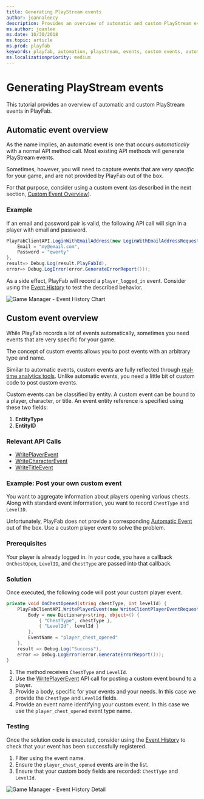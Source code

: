 ```yaml
---
title: Generating PlayStream events
author: joannaleecy
description: Provides an overview of automatic and custom PlayStream events in PlayFab.
ms.author: joanlee
ms.date: 10/30/2018
ms.topic: article
ms.prod: playfab
keywords: playfab, automation, playstream, events, custom events, automatic events
ms.localizationpriority: medium
---
```


# Generating PlayStream events

This tutorial provides an overview of automatic and custom PlayStream events in PlayFab.

## Automatic event overview

As the name implies, an automatic event is one that occurs *automatically* with a normal API method call. Most existing API methods will generate PlayStream events.

Sometimes, however, you will need to capture events that are *very specific* for your game, and are not provided by PlayFab out of the box.

For that purpose, consider using a custom event (as described in the next section, [Custom Event Overview](#custom-event-overview)).

### Example

If an email and password pair is valid, the following API call will sign in a player with email and password.

```csharp
PlayFabClientAPI.LoginWithEmailAddress(new LoginWithEmailAddressRequest() {
    Email = "my@email.com",
    Password = "qwerty"
},
result=> Debug.Log(result.PlayFabId),
error=> Debug.LogError(error.GenerateErrorReport()));
```

As a side effect, PlayFab will record a `player_logged_in` event. Consider using the [Event History](event-history.md) to test the described behavior.

![Game Manager - Event History Chart](media/tutorials/game-manager-event-history-chart.png)  

## Custom event overview

While PlayFab records a lot of events automatically, sometimes you need events that are very specific for your game.

The concept of custom events allows you to post events with an arbitrary type and name.

Similar to automatic events, custom events are fully reflected through [real-time analytics tools](../../analytics/metrics/real-time-analytics-core-concepts.md). Unlike automatic events, you need a little bit of custom code to post custom events.

Custom events can be classified by entity. A custom event can be bound to a player, character, or title. An event entity reference is specified using these two fields:

1. **EntityType**
2. **EntityID**

### Relevant API Calls

- [WritePlayerEvent](xref:titleid.playfabapi.com.client.analytics.writeplayerevent)  
- [WriteCharacterEvent](xref:titleid.playfabapi.com.client.analytics.writecharacterevent)  
- [WriteTitleEvent](xref:titleid.playfabapi.com.client.analytics.writetitleevent)  

### Example: Post your own custom event

You want to aggregate information about players opening various chests. Along with standard event information, you want to record `ChestType` and `LevelID`.

Unfortunately, PlayFab does not provide a corresponding [Automatic Event](#automatic-event-overview) out of the box. Use a custom player event to solve the problem.

### Prerequisites

Your player is already logged in. In your code, you have a callback `OnChestOpen`, `LevelID`, and `ChestType` are passed into that callback.

### Solution

Once executed, the following code will post your custom player event.

```csharp
private void OnChestOpened(string chestType, int levelId) {
    PlayFabClientAPI.WritePlayerEvent(new WriteClientPlayerEventRequest() {
        Body = new Dictionary<string, object>() {
            { "ChestType", chestType },
            { "LevelId", levelId }
        },
        EventName = "player_chest_opened"
    },
    result => Debug.Log("Success"),
    error => Debug.LogError(error.GenerateErrorReport()));
}
```

1. The method receives `ChestType` and `LevelId`.
2. Use the [WritePlayerEvent](xref:titleid.playfabapi.com.client.analytics.writeplayerevent) API call for posting a custom event bound to a player.
3. Provide a body, specific for your events and your needs. In this case we provide the `ChestType` and `LevelId` fields.
4. Provide an event name identifying your custom event. In this case we use the `player_chest_opened` event type name.

### Testing

Once the solution code is executed, consider using the [Event History](event-history.md) to check that your event has been successfully registered.

1. Filter using the event name.
2. Ensure the `player_chest_opened` events are in the list.
3. Ensure that your custom body fields are recorded: `ChestType` and `LevelId`.

![Game Manager - Event History Detail](media/tutorials/game-manager-event-history-detail.png)  
